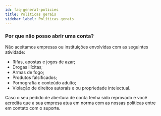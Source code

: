 ```yaml
---
id: faq-general-policies
title: Políticas gerais
sidebar_label: Políticas gerais
---
```


### Por que não posso abrir uma conta?

Não aceitamos empresas ou instituições envolvidas com as seguintes atividade:

- Rifas, apostas e jogos de azar;
- Drogas ilícitas;
- Armas de fogo;
- Produtos falsificados;
- Pornografia e conteúdo adulto;
- Violação de direitos autorais e ou propriedade intelectual.

Caso o seu pedido de abertura de conta tenha sido reprovado e você acredita que a sua empresa atua em norma com as nossas políticas entre em contato com o suporte.